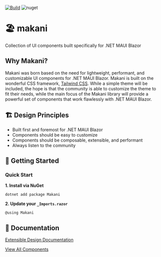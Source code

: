 [![Build](https://github.com/getspacetime/makani/actions/workflows/build.yml/badge.svg)](https://github.com/getspacetime/makani/actions/workflows/build.yml)
![nuget](https://img.shields.io/nuget/v/https://img.shields.io/nuget/v/https://www.nuget.org/packages/Makani/)

# 🏖️ makani
Collection of UI components built specifically for .NET MAUI Blazor

## Why Makani?
Makani was born based on the need for lightweight, performant, and customizable UI components for .NET MAUI Blazor. Makani is built on the wonderful CSS framework, [Tailwind CSS](https://tailwindcss.com/). While a simple theme will be included, the hope is that the community is able to customize the theme to fit their needs, while the main focus of the Makani library will provide a powerful set of components that work flawlessly with .NET MAUI Blazor.

## 🏗️ Design Principles
- Built first and foremost for .NET MAUI Blazor
- Components should be easy to customize
- Components should be composable, extensible, and performant
- Always listen to the community


## 🚀 Getting Started

### Quick Start

**1. Install via NuGet**

```
dotnet add package Makani
```

**2. Update your `_Imports.razor`**

```razor
@using Makani
```

## 📖 Documentation

[Extensible Design Documentation](https://github.com/getspacetime/makani/wiki/Extensible-Design)

[View All Components](https://github.com/getspacetime/makani/wiki/Makani-UI-Components)
